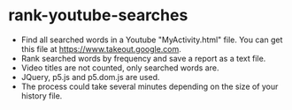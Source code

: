 # rank-youtube-searches
- Find all searched words in a Youtube "MyActivity.html" file. You can get this file at https://www.takeout.google.com.
- Rank searched words by frequency and save a report as a text file.
- Video titles are not counted, only searched words are.
- JQuery, p5.js and p5.dom.js are used.
- The process could take several minutes depending on the size of your history file.
